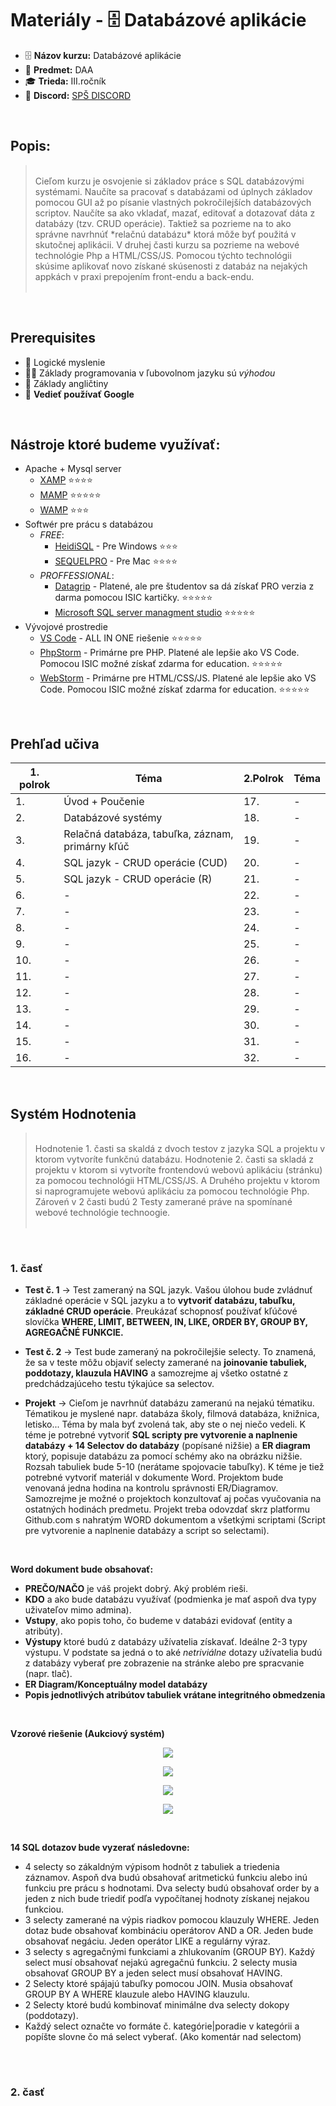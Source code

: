 # Materiály - 🗄️ Databázové aplikácie 

* 🗄️ **Názov kurzu:** Databázové aplikácie
* 📘 **Predmet:** DAA
* 🎓 **Trieda:** III.ročník
* 💬 **Discord:**  [SPŠ DISCORD](https://discord.gg/aBdKe6Pe)

</br>  

## **Popis:**  
> <br/> 
> Cieľom kurzu je osvojenie si základov práce s SQL databázovými systémami. Naučíte sa pracovať s databázami od úplnych základov pomocou GUI až po písanie vlastných pokročilejších databázových scriptov. Naučíte sa ako vkladať, mazať, editovať a dotazovať dáta z databázy (tzv. CRUD operácie). Taktiež sa pozrieme na to ako správne navrhnúť *relačnú databázu* ktorá môže byť použitá v skutočnej aplikácii. V druhej časti kurzu sa pozrieme na webové technológie Php a HTML/CSS/JS. Pomocou týchto technológii skúsime aplikovať novo získané skúsenosti z databáz na nejakých appkách v praxi prepojením front-endu a back-endu.
> <br/> <br>

<br/>

## **Prerequisites**
* 🧠 Logické myslenie
* 👨‍💻 Základy programovania v ľubovolnom jazyku sú *výhodou*
* 🏴󠁧󠁢󠁥󠁮󠁧󠁿 Základy angličtiny
* 🔎 **Vedieť používať Google**    

<br/>

## **Nástroje ktoré budeme využívať:**
* Apache + Mysql server
    * [XAMP](https://www.apachefriends.org) ⭐⭐⭐⭐
    * [MAMP](https://www.mamp.info/en/windows/) ⭐⭐⭐⭐⭐
    * [WAMP](https://www.wampserver.com/en/)  ⭐⭐⭐
* Softwér pre prácu s databázou
    * *FREE*:
        * [HeidiSQL](https://www.heidisql.com/download.php) - Pre Windows ⭐⭐⭐
        * [SEQUELPRO](https://www.sequelpro.com/) - Pre Mac ⭐⭐⭐⭐
    * *PROFFESSIONAL*:
        * [Datagrip](https://www.jetbrains.com/datagrip/?source=google&medium=cpc&campaign=1700946452&gclid=CjwKCAjwndCKBhAkEiwAgSDKQckahJuWb0nYZsQExEQQsd9MagFtaqXVQ6q-Dddauq56WquFv9QUVxoCB5MQAvD_BwE) - Platené, ale pre študentov sa dá získať PRO verzia z darma pomocou ISIC kartičky. ⭐⭐⭐⭐⭐
        * [Microsoft SQL server managment studio](https://docs.microsoft.com/en-us/sql/ssms/download-sql-server-management-studio-ssms?view=sql-server-ver15) ⭐⭐⭐⭐⭐
* Vývojové prostredie
    * [VS Code](https://code.visualstudio.com/) - ALL IN ONE riešenie ⭐⭐⭐⭐⭐
    * [PhpStorm](https://www.jetbrains.com/phpstorm/download/#section=windows) - Primárne pre PHP. Platené ale lepšie ako VS Code. Pomocou ISIC možné získať zdarma for education. ⭐⭐⭐⭐⭐
    * [WebStorm](https://www.jetbrains.com/webstorm/) - Primárne pre HTML/CSS/JS. Platené ale lepšie ako VS Code. Pomocou ISIC možné získať zdarma for education. ⭐⭐⭐⭐⭐

<br/>  

## **Prehľad učiva**
| **1. polrok** | **Téma** | **2.Polrok** | **Téma** |
|---------------|----------|--------------|----------|
| 1.| Úvod + Poučenie  | 17. |-|
| 2.| Databázové systémy  | 18. |-|
| 3.| Relačná databáza, tabuľka, záznam, primárny kľúč  | 19. |-|
| 4.| SQL jazyk - CRUD operácie (CUD)  | 20. |-|
| 5.| SQL jazyk - CRUD operácie (R)  | 21. |-|
| 6.| - | 22. | - |
| 7.| - | 23. | - |
| 8.| - | 24. | - |
| 9.| - | 25. | - |
| 10.| - | 26. |-|
| 11.| -  | 27. |-|
| 12.| -  | 28. |-|
| 13.| -  | 29. |-|
| 14.| -  | 30. |-|
| 15.| -  | 31. |-|
| 16.| -  | 32. |-|

<br/>  

## **Systém Hodnotenia**

> <br>  
>  Hodnotenie 1. časti sa skaldá z dvoch testov z jazyka SQL a projektu v ktorom vytvoríte funkčnú databázu. 
>  Hodnotenie 2. časti sa skladá z projektu v ktorom si vytvoríte frontendovú webovú aplikáciu (stránku) za pomocou technológii HTML/CSS/JS. A Druhého projektu v ktorom si naprogramujete webovú aplikáciu za pomocou technológie Php. Zároveń v 2 časti budú 2 Testy zamerané práve na spomínané webové technológie technoogie. 
> <br> <br>    

<br>

### **1. časť**
* **Test č. 1** -> Test zameraný na SQL jazyk. Vašou úlohou bude zvládnuť základné operácie v SQL jazyku a to **vytvoriť databázu, tabuľku, základné CRUD operácie**. Preukázať schopnosť používať kľúčové slovíčka **WHERE, LIMIT, BETWEEN, IN, LIKE, ORDER BY, GROUP BY, AGREGAČNÉ FUNKCIE.**

* **Test č. 2** -> Test bude zameraný na pokročilejšie selecty. To znamená, že sa v teste môžu objaviť selecty zamerané na **joinovanie tabuliek, poddotazy, klauzula HAVING** a samozrejme aj všetko ostatné z predchádzajúceho testu týkajúce sa selectov.

* **Projekt** -> Cieľom je navrhnúť databázu zameranú na nejakú tématiku. Tématikou je myslené napr. databáza školy, filmová databáza, knižnica, letisko... Téma by mala byť zvolená tak, aby ste o nej niečo vedeli. K téme je potrebné vytvoriť **SQL scripty pre vytvorenie a naplnenie databázy + 14 Selectov do databázy** (popísané nižšie) a **ER diagram** ktorý, popisuje databázu za pomocí schémy ako na obrázku nižšie. Rozsah tabuliek bude 5-10 (nerátame spojovacie tabuľky). K téme je tiež potrebné vytvoriť materiál v dokumente Word. Projektom bude venovaná jedna hodina na kontrolu správnosti ER/Diagramov. Samozrejme je možné o projektoch konzultovať aj počas vyučovania na ostatných hodinách predmetu. Projekt treba odovzdať skrz platformu Github.com s nahratým WORD dokumentom a všetkými scriptami (Script pre vytvorenie a naplnenie databázy a script so selectami).

<br>

**Word dokument bude obsahovať:**

* **PREČO/NAČO** je váš projekt dobrý. Aký problém rieši. 
* **KDO** a ako bude databázu využívať (podmienka je mať aspoň dva typy uživateľov mimo admina). 
* **Vstupy**, ako popis toho, čo budeme v databázi evidovať (entity a atribúty).
* **Výstupy** ktoré budú z databázy užívatelia získavať. Ideálne 2-3 typy výstupu. V podstate sa jedná o to aké *netriviálne* dotazy užívatelia budú z databázy vyberať pre zobrazenie na stránke alebo pre spracvanie (napr. tlač). 
* **ER Diagram/Konceptuálny model databázy**
* **Popis jednotlivých atribútov tabuliek vrátane integritného obmedzenia** 

<br>

**Vzorové riešenie (Aukciový systém)**

<p align="center">
    <img src="./IMAGES_FOR_README/ProjectPopis.png">
</p>
<p align="center">
    <img src="./IMAGES_FOR_README/EXAMPLE_MOVIE_DATABASE.png">
</p>
<p align="center">
    <img src="./IMAGES_FOR_README/DATOVY_MODEL.png">
</p>
<p align="center">
    <img src="./IMAGES_FOR_README/IntegritnéObmedzenie.png">
</p>

<br>

**14 SQL dotazov bude vyzerať následovne:**

* 4 selecty so zákaldným výpisom hodnôt z tabuliek a triedenia záznamov. Aspoň dva budú obsahovať aritmetickú funkciu alebo inú funkciu pre prácu s hodnotami. Dva selecty budú obsahovať order by a jeden z nich bude triediť podľa vypočítanej hodnoty získanej nejakou funkciou.
* 3 selecty zamerané na výpis riadkov pomocou klauzuly WHERE. Jeden dotaz bude obsahovať kombináciu operátorov AND a OR. Jeden bude obsahovať negáciu. Jeden operátor LIKE a regulárny výraz.
* 3 selecty s agregačnými funkciami a zhlukovaním (GROUP BY). Každý select musí obsahovať nejakú agregačnú funkciu. 2 selecty musia obsahovať GROUP BY a jeden select musí obsahovať HAVING.
* 2 Selecty ktoré spájajú tabuľky pomocou JOIN. Musia obsahovať GROUP BY A WHERE klauzule alebo HAVING klauzulu.
* 2 Selecty ktoré budú kombinovať minimálne dva selecty dokopy (poddotazy).
* Každý select označte vo formáte č. kategórie|poradie v kategórii a popíšte slovne čo má select vyberať. (Ako komentár nad selectom)

<br>

#

### **2. časť**
